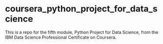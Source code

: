 # coursera_python_project_for_data_science
This is a repo for the fifth module, Python Project for Data Science, from the IBM Data Science Professional Certificate on Coursera.
